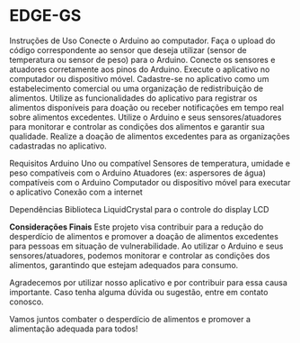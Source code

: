 # EDGE-GS


Instruções de Uso
Conecte o Arduino ao computador.
Faça o upload do código correspondente ao sensor que deseja utilizar (sensor de temperatura ou sensor de peso) para o Arduino.
Conecte os sensores e atuadores corretamente aos pinos do Arduino.
Execute o aplicativo no computador ou dispositivo móvel.
Cadastre-se no aplicativo como um estabelecimento comercial ou uma organização de redistribuição de alimentos.
Utilize as funcionalidades do aplicativo para registrar os alimentos disponíveis para doação ou receber notificações em tempo real sobre alimentos excedentes.
Utilize o Arduino e seus sensores/atuadores para monitorar e controlar as condições dos alimentos e garantir sua qualidade.
Realize a doação de alimentos excedentes para as organizações cadastradas no aplicativo.

Requisitos
Arduino Uno ou compatível
Sensores de temperatura, umidade e peso compatíveis com o Arduino
Atuadores (ex: aspersores de água) compatíveis com o Arduino
Computador ou dispositivo móvel para executar o aplicativo
Conexão com a internet

Dependências
Biblioteca LiquidCrystal para o controle do display LCD

<strong>Considerações Finais</strong>
Este projeto visa contribuir para a redução do desperdício de alimentos e promover a doação de alimentos excedentes para pessoas em situação de vulnerabilidade. Ao utilizar o Arduino e seus sensores/atuadores, podemos monitorar e controlar as condições dos alimentos, garantindo que estejam adequados para consumo.

Agradecemos por utilizar nosso aplicativo e por contribuir para essa causa importante. Caso tenha alguma dúvida ou sugestão, entre em contato conosco.

Vamos juntos combater o desperdício de alimentos e promover a alimentação adequada para todos!
